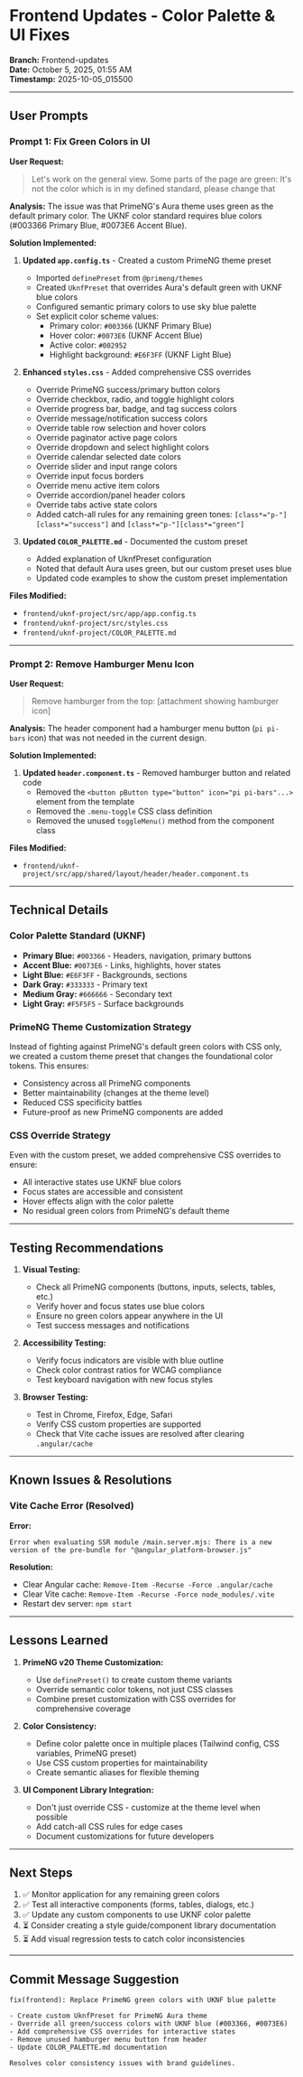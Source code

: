 # Frontend Updates - Color Palette & UI Fixes
**Branch:** Frontend-updates  
**Date:** October 5, 2025, 01:55 AM  
**Timestamp:** 2025-10-05_015500

---

## User Prompts

### Prompt 1: Fix Green Colors in UI
**User Request:**
> Let's work on the general view. Some parts of the page are green: It's not the color which is in my defined standard, please change that

**Analysis:**
The issue was that PrimeNG's Aura theme uses green as the default primary color. The UKNF color standard requires blue colors (#003366 Primary Blue, #0073E6 Accent Blue).

**Solution Implemented:**

1. **Updated `app.config.ts`** - Created a custom PrimeNG theme preset
   - Imported `definePreset` from `@primeng/themes`
   - Created `UknfPreset` that overrides Aura's default green with UKNF blue colors
   - Configured semantic primary colors to use sky blue palette
   - Set explicit color scheme values:
     - Primary color: `#003366` (UKNF Primary Blue)
     - Hover color: `#0073E6` (UKNF Accent Blue)
     - Active color: `#002952`
     - Highlight background: `#E6F3FF` (UKNF Light Blue)

2. **Enhanced `styles.css`** - Added comprehensive CSS overrides
   - Override PrimeNG success/primary button colors
   - Override checkbox, radio, and toggle highlight colors
   - Override progress bar, badge, and tag success colors
   - Override message/notification success colors
   - Override table row selection and hover colors
   - Override paginator active page colors
   - Override dropdown and select highlight colors
   - Override calendar selected date colors
   - Override slider and input range colors
   - Override input focus borders
   - Override menu active item colors
   - Override accordion/panel header colors
   - Override tabs active state colors
   - Added catch-all rules for any remaining green tones: `[class*="p-"][class*="success"]` and `[class*="p-"][class*="green"]`

3. **Updated `COLOR_PALETTE.md`** - Documented the custom preset
   - Added explanation of UknfPreset configuration
   - Noted that default Aura uses green, but our custom preset uses blue
   - Updated code examples to show the custom preset implementation

**Files Modified:**
- `frontend/uknf-project/src/app/app.config.ts`
- `frontend/uknf-project/src/styles.css`
- `frontend/uknf-project/COLOR_PALETTE.md`

---

### Prompt 2: Remove Hamburger Menu Icon
**User Request:**
> Remove hamburger from the top: [attachment showing hamburger icon]

**Analysis:**
The header component had a hamburger menu button (`pi pi-bars` icon) that was not needed in the current design.

**Solution Implemented:**

1. **Updated `header.component.ts`** - Removed hamburger button and related code
   - Removed the `<button pButton type="button" icon="pi pi-bars"...>` element from the template
   - Removed the `.menu-toggle` CSS class definition
   - Removed the unused `toggleMenu()` method from the component class

**Files Modified:**
- `frontend/uknf-project/src/app/shared/layout/header/header.component.ts`

---

## Technical Details

### Color Palette Standard (UKNF)
- **Primary Blue:** `#003366` - Headers, navigation, primary buttons
- **Accent Blue:** `#0073E6` - Links, highlights, hover states
- **Light Blue:** `#E6F3FF` - Backgrounds, sections
- **Dark Gray:** `#333333` - Primary text
- **Medium Gray:** `#666666` - Secondary text
- **Light Gray:** `#F5F5F5` - Surface backgrounds

### PrimeNG Theme Customization Strategy
Instead of fighting against PrimeNG's default green colors with CSS only, we created a custom theme preset that changes the foundational color tokens. This ensures:
- Consistency across all PrimeNG components
- Better maintainability (changes at the theme level)
- Reduced CSS specificity battles
- Future-proof as new PrimeNG components are added

### CSS Override Strategy
Even with the custom preset, we added comprehensive CSS overrides to ensure:
- All interactive states use UKNF blue colors
- Focus states are accessible and consistent
- Hover effects align with the color palette
- No residual green colors from PrimeNG's default theme

---

## Testing Recommendations

1. **Visual Testing:**
   - Check all PrimeNG components (buttons, inputs, selects, tables, etc.)
   - Verify hover and focus states use blue colors
   - Ensure no green colors appear anywhere in the UI
   - Test success messages and notifications

2. **Accessibility Testing:**
   - Verify focus indicators are visible with blue outline
   - Check color contrast ratios for WCAG compliance
   - Test keyboard navigation with new focus styles

3. **Browser Testing:**
   - Test in Chrome, Firefox, Edge, Safari
   - Verify CSS custom properties are supported
   - Check that Vite cache issues are resolved after clearing `.angular/cache`

---

## Known Issues & Resolutions

### Vite Cache Error (Resolved)
**Error:**
```
Error when evaluating SSR module /main.server.mjs: There is a new version of the pre-bundle for "@angular_platform-browser.js"
```

**Resolution:**
- Clear Angular cache: `Remove-Item -Recurse -Force .angular/cache`
- Clear Vite cache: `Remove-Item -Recurse -Force node_modules/.vite`
- Restart dev server: `npm start`

---

## Lessons Learned

1. **PrimeNG v20 Theme Customization:**
   - Use `definePreset()` to create custom theme variants
   - Override semantic color tokens, not just CSS classes
   - Combine preset customization with CSS overrides for comprehensive coverage

2. **Color Consistency:**
   - Define color palette once in multiple places (Tailwind config, CSS variables, PrimeNG preset)
   - Use CSS custom properties for maintainability
   - Create semantic aliases for flexible theming

3. **UI Component Library Integration:**
   - Don't just override CSS - customize at the theme level when possible
   - Add catch-all CSS rules for edge cases
   - Document customizations for future developers

---

## Next Steps

1. ✅ Monitor application for any remaining green colors
2. ✅ Test all interactive components (forms, tables, dialogs, etc.)
3. ✅ Update any custom components to use UKNF color palette
4. ⏳ Consider creating a style guide/component library documentation
5. ⏳ Add visual regression tests to catch color inconsistencies

---

## Commit Message Suggestion

```
fix(frontend): Replace PrimeNG green colors with UKNF blue palette

- Create custom UknfPreset for PrimeNG Aura theme
- Override all green/success colors with UKNF blue (#003366, #0073E6)
- Add comprehensive CSS overrides for interactive states
- Remove unused hamburger menu button from header
- Update COLOR_PALETTE.md documentation

Resolves color consistency issues with brand guidelines.
```
